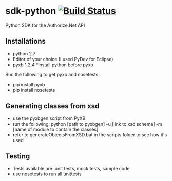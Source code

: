 # sdk-python    [![Build Status](https://magnum.travis-ci.com/egodolja/sdk-python.svg?token=9z5hnp59uHpbBpKa445s&branch=master)](https://magnum.travis-ci.com/egodolja/sdk-python)
Python SDK for the Authorize.Net API

Installations
--------------------------------------
- python 2.7
- Editor of your choice (I used PyDev for Eclipse)
- pyxb 1.2.4
 *install python before pyxb 

Run the following to get pyxb and nosetests:
- pip install pyxb
- pip install nosetests
 
Generating classes from xsd
--------------------------------------
- use the pyxbgen script from PyXB
- run the following:
 python [path to pyxbgen] -u [link to xsd schema] -m [name of module to contain the classes]
- refer to generateObjectsFromXSD.bat in the scripts folder to see how it's used

Testing
--------------------------------------
- Tests available are: unit tests, mock tests, sample code
- use nosetests to run all unittests 



